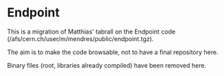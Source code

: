 # Endpoint

This is a migration of Matthias' tabrall on the Endpoint code (/afs/cern.ch/user/m/mendres/public/endpoint.tgz). 

The aim is to make the code browsable, not to have a final repository here.

Binary files (root, libraries already compiled) have been removed here.


